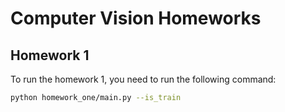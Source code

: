 # Computer Vision Homeworks

## Homework 1

To run the homework 1, you need to run the following command:
```bash
python homework_one/main.py --is_train
```
